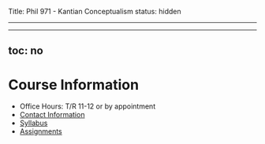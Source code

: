 Title: Phil 971 - Kantian Conceptualism
status: hidden

---

---
toc: no
---


# Course Information #

- Office Hours: T/R 11-12 or by appointment
- [Contact Information]({filename}/pages/Contact.md)
- [Syllabus]({filename}/pdfs/phil971/phil971conceptualism/ConceptualismSyllabus.pdf)
- [Assignments]({filename}/pages/phil971/phil971conceptualism/phil971ConceptualismAssignments.md)
